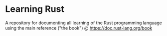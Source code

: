 # Learning Rust

A repository for documenting all learning of the Rust programming language using the main reference ("the book") @ https://doc.rust-lang.org/book
